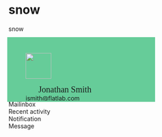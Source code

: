 # snow
snow
<!DOCTYPE html>
<html lang="en">
<head>
<style>
	.block{
		width:280px;
		height:105px;
		display:block;
		background:#66CC99;
		padding:20px;
		padding-left: 40px;
		outline-style:solid;
		outline-color:#66CC99;

	}

.para{
		color:#888888;
		width:340px;
		height:40px;
		display: block;
		outline-style:solid;
		outline-color:#888888;
		outline-width:0.4px;
		line-height: 40px;
	}

.para:hover{
		background:	#FFF5EE;
		cursor:pointer;
	}
	
.circle{
		background:grey;
		width:65px;
		height:65px;
		float:left;
		border-radius: 50%;
	}

.circleimg{
	border-radius: 50%;
	position:relative;
	left:2.5px;
	top:2.5px;
}
.large{
		font-size: 20px;
		padding-left:30px;
	}

.style{
		padding:20px;
		padding-left:50px;
	}

.small{
		font-size: 10px;
		padding-left:30px;
	}

</style>
     <meta charset="UTF-8">
     <title>Myweb</title>
     <link rel="stylesheet" href="style.css">
     <link rel="stylesheet" type="text/css" href="./iconfont.css">
     <script src="./iconfont.js"></script>
</head>
<body> 	
	<div class="block">
	  	<p class="circle"><img class="circleimg" src="D:\照片\1-140F4142445.jpg" width="60" height="60"></p>
	  	<div class="style">
	     	<div class="large" style="font-family:verdana">Jonathan Smith</div>
	       	<div class="small">jsmith@flatlab.com</div>
	    </div>
	</div>
	<div>
		<div class="para"> <i class="iconfont icon--sick"></i> Mailinbox</div> 
		<div class="para">Recent activity</div>
		<div class="para">Notification</div>
		<div class="para">Message</div>
	</div>
    <script type="text/javascript"></script>
</body>
</html>
